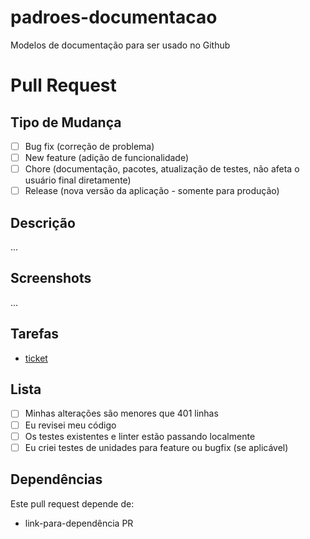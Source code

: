 # padroes-documentacao
Modelos de documentação para ser usado no Github

# Pull Request

## Tipo de Mudança
- [ ] Bug fix (correção de problema)
- [ ] New feature (adição de funcionalidade)
- [ ] Chore (documentação, pacotes, atualização de testes, não afeta o usuário final diretamente)
- [ ] Release (nova versão da aplicação - somente para produção)

## Descrição
...
## Screenshots
...
## Tarefas
- [ticket](link-tarefa)

## Lista

- [ ] Minhas alterações são menores que 401 linhas
- [ ] Eu revisei meu código
- [ ] Os testes existentes e linter estão passando localmente
- [ ] Eu criei testes de unidades para feature ou bugfix (se aplicável)

## Dependências

Este pull request depende de:
 - link-para-dependência PR
